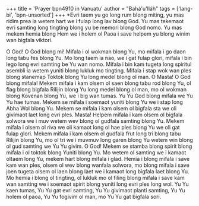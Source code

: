 +++
title = 'Prayer bpn4910 in Vanuatu'
author = "Bahá'u'lláh"
tags = ['lang-bi', 'bpn-unsorted']
+++
*Evri taem yu go long rum blong miting, yu mas ridim prea ia wetem hart we i fulap long lav blong God. Yu mas tekemaot evri samting long tingting blong yu be memori blong God nomo. Yu mas mekem hemia blong Hem we i holem ol Paoa i save helpem yu blong winim wan bigfala viktori.


O God! O God blong mi! Mifala i ol wokman blong Yu, mo mifala i go daon long tabu fes blong Yu. Mo long taem ia nao, we i gat fulap glori, mifala i bin lego long evri samting be Yu wan nomo. Mifala i bin kam tugeta long spiritul asembli ia wetem yuniti blong lukluk mo tingting. Mifala i stap wok wan ples blong stanemap Toktok blong Yu long medel blong ol man.
O Masta! O God blong mifala! Mekem mifala i kam olsem ol saen blong tabu rod blong Yu, ol flag blong bigfala Rilijin blong Yu long medel blong ol man, mo ol wokman blong Kovenan blong Yu, we i big wan tumas. Yu Yu God blong mifala we Yu Yu hae tumas. Mekem se mifala i soemaot yuniti blong Yu we i stap long Abha Wol blong Yu. Mekem se mifala i kam olsem ol bigfala sta we oli givimaot laet long evri ples.
Masta! Helpem mifala i kam olsem ol bigfala solwora we i muv wetem wev blong ol gudfala samting blong Yu. Mekem mifala i olsem ol riva we oli kamaot long ol hae ples blong Yu we oli gat fulap glori. Mekem mifala i kam olsem ol gudfala frut long tri blong tabu Rilijin blong Yu, mo ol tri we i muvmuv long garen blong Yu wetem win blong ol gud samting we Yu Yu givim.
O God!  Mekem se stamba blong spirit blong mifala i ol toktok blong Yuniti blong Yu. Mo wetem ol samting we i kamaot oltaem long Yu, mekem hart blong mifala i glad. Hemia i blong mifala i save kam wan ples, olsem ol wev blong wanfala solwora, mo blong mifala i save joen tugeta olsem ol laen blong laet we i kamaot long bigfala laet blong Yu. Mo hemia i blong ol tingting, ol lukluk mo ol filing blong mifala i save kam wan samting we i soemaot spirit blong yuniti long evri ples long wol.
Yu Yu kaen tumas, Yu Yu gat evri samting, Yu Yu givimaot planti samting, Yu Yu holem ol paoa, Yu Yu fogivim ol man, mo Yu Yu gat bigfala sori.
